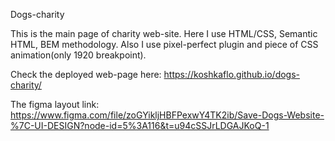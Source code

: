Dogs-charity

This is the main page of charity web-site.
Here I use HTML/CSS, Semantic HTML, BEM methodology. Also I use pixel-perfect plugin and piece of CSS animation(only 1920 breakpoint).

Check the deployed web-page here:
https://koshkaflo.github.io/dogs-charity/

The figma layout link: 
https://www.figma.com/file/zoGYikljHBFPexwY4TK2ib/Save-Dogs-Website-%7C-UI-DESIGN?node-id=5%3A116&t=u94cSSJrLDGAJKoQ-1
